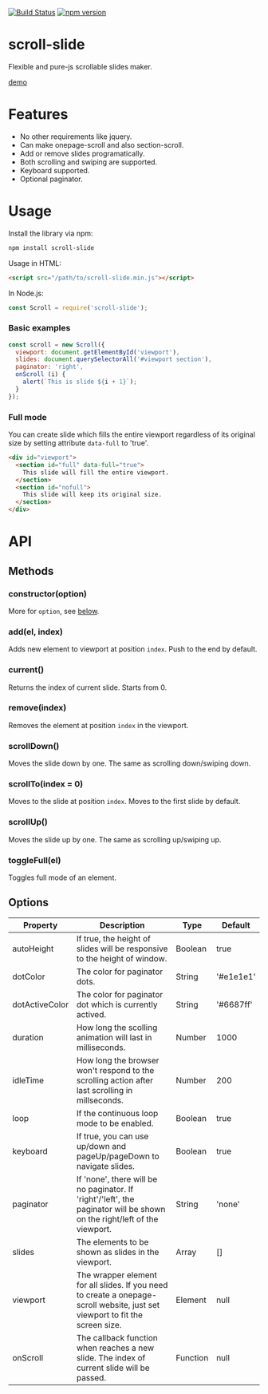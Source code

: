 [![Build Status](https://travis-ci.org/fralonra/scroll-slide.svg?branch=master)](https://travis-ci.org/fralonra/scroll-slide)
[![npm version](https://img.shields.io/npm/v/scroll-slide.svg)](https://www.npmjs.com/package/scroll-slide)

# scroll-slide

Flexible and pure-js scrollable slides maker.

[demo](https://fralonra.github.io/scroll-slide/demo/)

# Features
* No other requirements like jquery.
* Can make onepage-scroll and also section-scroll.
* Add or remove slides programatically.
* Both scrolling and swiping are supported.
* Keyboard supported.
* Optional paginator.

# Usage

Install the library via npm:
```bash
npm install scroll-slide
```

Usage in HTML:
```html
<script src="/path/to/scroll-slide.min.js"></script>
```

In Node.js:
```javascript
const Scroll = require('scroll-slide');
```

### Basic examples

```javascript
const scroll = new Scroll({
  viewport: document.getElementById('viewport'),
  slides: document.querySelectorAll('#viewport section'),
  paginator: 'right',
  onScroll (i) {
    alert(`This is slide ${i + 1}`);
  }
});
```

### Full mode
You can create slide which fills the entire viewport regardless of its original size by setting attribute `data-full` to 'true'.
```html
<div id="viewport">
  <section id="full" data-full="true">
    This slide will fill the entire viewport.
  </section>
  <section id="nofull">
    This slide will keep its original size.
  </section>
</div>
```

# API

## Methods

### constructor(option)
More for `option`, see [below](#options).

### add(el, index)
Adds new element to viewport at position `index`. Push to the end by default.

### current()
Returns the index of current slide. Starts from 0.

### remove(index)
Removes the element at position `index` in the viewport.

### scrollDown()
Moves the slide down by one. The same as scrolling down/swiping down.

### scrollTo(index = 0)
Moves to the slide at position `index`. Moves to the first slide by default.

### scrollUp()
Moves the slide up by one. The same as scrolling up/swiping up.

### toggleFull(el)
Toggles full mode of an element.

## Options

| Property | Description | Type | Default |
| --- | --- | --- | --- |
| autoHeight | If true, the height of slides will be responsive to the height of window. | Boolean | true |
| dotColor | The color for paginator dots. | String | '#e1e1e1' |
| dotActiveColor | The color for paginator dot which is currently actived. | String | '#6687ff' |
| duration | How long the scolling animation will last in milliseconds. | Number | 1000 |
| idleTime | How long the browser won't respond to the scrolling action after last scrolling in millseconds. | Number | 200 |
| loop | If the continuous loop mode to be enabled. | Boolean | true |
| keyboard | If true, you can use up/down and pageUp/pageDown to navigate slides. | Boolean | true |
| paginator | If 'none', there will be no paginator. If 'right'/'left', the paginator will be shown on the right/left of the viewport. | String | 'none' |
| slides | The elements to be shown as slides in the viewport. | Array | [] |
| viewport | The wrapper element for all slides. If you need to create a onepage-scroll website, just set viewport to fit the screen size. | Element | null |
| onScroll | The callback function when reaches a new slide. The index of current slide will be passed. | Function | null |
